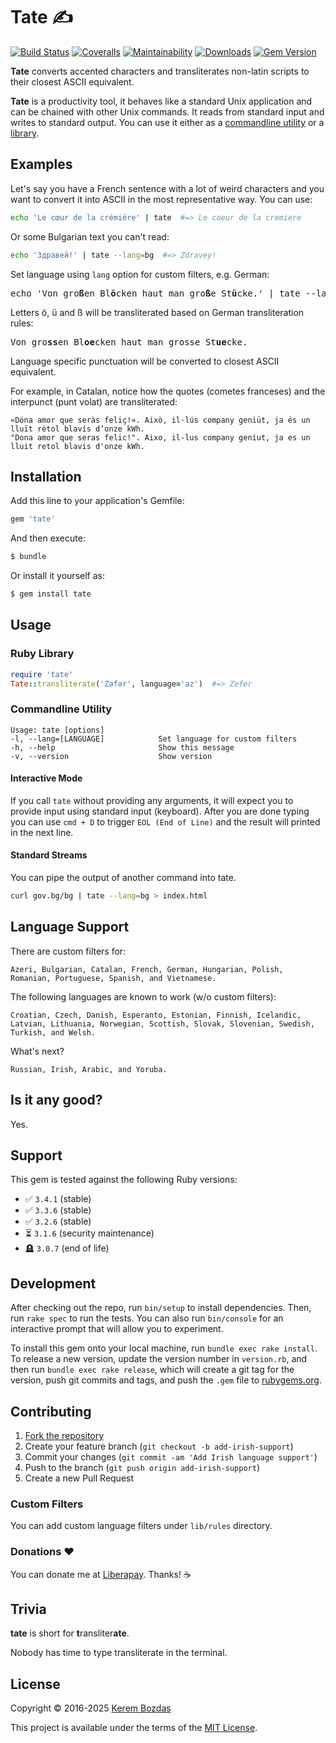 # Tate ✍️

[![Build Status](https://img.shields.io/github/actions/workflow/status/krmbzds/tate/test.yml?branch=master)](https://github.com/krmbzds/tate/actions/workflows/test.yml)
[![Coveralls](https://img.shields.io/coveralls/github/krmbzds/tate)](https://coveralls.io/github/krmbzds/tate) 
[![Maintainability](https://img.shields.io/codeclimate/maintainability/krmbzds/tate.svg)](https://codeclimate.com/github/krmbzds/tate/maintainability)
[![Downloads](https://img.shields.io/gem/dt/tate.svg)](https://rubygems.org/gems/tate)
[![Gem Version](https://img.shields.io/gem/v/tate.svg)](https://rubygems.org/gems/tate)

**Tate** converts accented characters and transliterates non-latin scripts to their closest ASCII equivalent.

**Tate** is a productivity tool, it behaves like a standard Unix application and can be chained with other Unix commands. It reads from standard input and writes to standard output. You can use it either as a [commandline utility](#commandline) or a [library](#library).

## Examples

Let's say you have a French sentence with a lot of weird characters and you want to convert it into ASCII in the most representative way. You can use:

```sh
echo 'Le cœur de la crémiére' | tate  #=> Le coeur de la cremiere
```

Or some Bulgarian text you can't read:

```sh
echo 'Здравей!' | tate --lang=bg  #=> Zdravey!
```

Set language using `lang` option for custom filters, e.g. German:

<pre>
echo 'Von gro<b>ß</b>en Bl<b>ö</b>cken haut man gro<b>ß</b>e St<b>ü</b>cke.' | tate --lang=de
</pre>

Letters ö, ü and ß will be transliterated based on German transliteration rules:

<pre>
Von gro<b>ss</b>en Bl<b>oe</b>cken haut man grosse St<b>ue</b>cke.
</pre>

Language specific punctuation will be converted to closest ASCII equivalent.

For example, in Catalan, notice how the quotes (cometes franceses) and the interpunct (punt volat) are transliterated:

```
«Dóna amor que seràs feliç!». Això, il·lús company geniüt, ja és un lluït rètol blavís d’onze kWh.
"Dona amor que seras felic!". Aixo, il-lus company geniut, ja es un lluit retol blavis d'onze kWh.
```

## Installation

Add this line to your application's Gemfile:

```rb
gem 'tate'
```

And then execute:

```sh
$ bundle
```

Or install it yourself as:

```sh
$ gem install tate
```

## Usage

<h3 id="library">
  Ruby Library
</h3>

```rb
require 'tate'
Tate::transliterate('Zəfər', language='az')  #=> Zefer
```

<h3 id="commandline">
  Commandline Utility
</h3>

```
Usage: tate [options]
-l, --lang=[LANGUAGE]            Set language for custom filters
-h, --help                       Show this message
-v, --version                    Show version
```

#### Interactive Mode

If you call `tate` without providing any arguments, it will expect you to provide input using standard input (keyboard). After you are done typing you can use `cmd + D` to trigger `EOL (End of Line)` and the result will printed in the next line.

#### Standard Streams

You can pipe the output of another command into tate.

```sh
curl gov.bg/bg | tate --lang=bg > index.html
```

## Language Support

There are custom filters for:

```
Azeri, Bulgarian, Catalan, French, German, Hungarian, Polish, Romanian, Portuguese, Spanish, and Vietnamese.
```

The following languages are known to work (w/o custom filters):

```
Croatian, Czech, Danish, Esperanto, Estonian, Finnish, Icelandic, Latvian, Lithuania, Norwegian, Scottish, Slovak, Slovenian, Swedish, Turkish, and Welsh.
```

What's next?

```
Russian, Irish, Arabic, and Yoruba.
```

## Is it any good?

Yes.

## Support

This gem is tested against the following Ruby versions:

- ✅ `3.4.1` (stable)
- ✅ `3.3.6` (stable)
- ✅ `3.2.6` (stable)
- ⏳ `3.1.6` (security maintenance)
- 🪦 `3.0.7` (end of life)

## Development

After checking out the repo, run `bin/setup` to install dependencies. Then, run `rake spec` to run the tests. You can also run `bin/console` for an interactive prompt that will allow you to experiment.

To install this gem onto your local machine, run `bundle exec rake install`. To release a new version, update the version number in `version.rb`, and then run `bundle exec rake release`, which will create a git tag for the version, push git commits and tags, and push the `.gem` file to [rubygems.org][RubyGems].

## Contributing

1. [Fork the repository][Fork]
2. Create your feature branch (`git checkout -b add-irish-support`)
3. Commit your changes (`git commit -am 'Add Irish language support'`)
4. Push to the branch (`git push origin add-irish-support`)
5. Create a new Pull Request

### Custom Filters

You can add custom language filters under `lib/rules` directory.

### Donations ❤️

You can donate me at [Liberapay][Donation]. Thanks! ☕️

## Trivia

**tate** is short for **t**ransliter**ate**.

Nobody has time to type transliterate in the terminal.

## License

Copyright © 2016-2025 [Kerem Bozdas][Personal Webpage]

This project is available under the terms of the [MIT License][License].

[Donation]: https://liberapay.com/krmbzds/donate
[Fork]: https://github.com/krmbzds/tate/fork
[License]: http://kerem.mit-license.org
[Personal Webpage]: http://kerembozdas.com
[RubyGems]: https://rubygems.org
